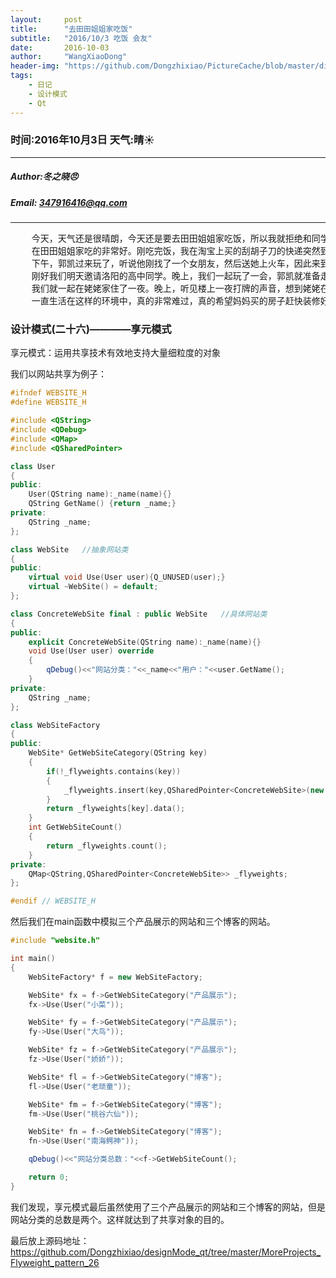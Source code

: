```yaml
---
layout:     post
title:      "去田田姐姐家吃饭"
subtitle:   "2016/10/3 吃饭 会友"
date:       2016-10-03
author:     "WangXiaoDong"
header-img: "https://github.com/Dongzhixiao/PictureCache/blob/master/diaryPic/20161003.jpg?raw=true"
tags:
    - 日记
    - 设计模式
    - Qt
---
```


### 时间:2016年10月3日 天气:晴:sunny:
-----
#####   Author:冬之晓:angry:
#####   Email: 347916416@qq.com
----------

<pre>
    今天，天气还是很晴朗，今天还是要去田田姐姐家吃饭，所以我就拒绝和同学邀约出门玩。
    在田田姐姐家吃的非常好。刚吃完饭，我在淘宝上买的刮胡子刀的快递突然到了，因此就急冲冲的赶回姥姥家取快递。
    下午，郭凯过来玩了，听说他刚找了一个女朋友，然后送她上火车，因此来到了市区里面。顺便来我家玩，
    刚好我们明天邀请洛阳的高中同学。晚上，我们一起玩了一会，郭凯就准备走，结果没有乘上公交车，
    我们就一起在姥姥家住了一夜。晚上，听见楼上一夜打牌的声音，想到姥姥在这里住了这么多年，
    一直生活在这样的环境中，真的非常难过，真的希望妈妈买的房子赶快装修好，让姥姥住进去！
</pre>

### 设计模式(二十六)————享元模式

享元模式：运用共享技术有效地支持大量细粒度的对象

我们以网站共享为例子：

```C++
#ifndef WEBSITE_H
#define WEBSITE_H

#include <QString>
#include <QDebug>
#include <QMap>
#include <QSharedPointer>

class User
{
public:
    User(QString name):_name(name){}
    QString GetName() {return _name;}
private:
    QString _name;
};

class WebSite   //抽象网站类
{
public:
    virtual void Use(User user){Q_UNUSED(user);}
    virtual ~WebSite() = default;
};

class ConcreteWebSite final : public WebSite   //具体网站类
{
public:
    explicit ConcreteWebSite(QString name):_name(name){}
    void Use(User user) override
    {
        qDebug()<<"网站分类："<<_name<<"用户："<<user.GetName();
    }
private:
    QString _name;
};

class WebSiteFactory
{
public:
    WebSite* GetWebSiteCategory(QString key)
    {
        if(!_flyweights.contains(key))
        {
            _flyweights.insert(key,QSharedPointer<ConcreteWebSite>(new ConcreteWebSite(key)));
        }
        return _flyweights[key].data();
    }
    int GetWebSiteCount()
    {
        return _flyweights.count();
    }
private:
    QMap<QString,QSharedPointer<ConcreteWebSite>> _flyweights;
};

#endif // WEBSITE_H
```

然后我们在main函数中模拟三个产品展示的网站和三个博客的网站。

```C++
#include "website.h"

int main()
{
    WebSiteFactory* f = new WebSiteFactory;

    WebSite* fx = f->GetWebSiteCategory("产品展示");
    fx->Use(User("小菜"));

    WebSite* fy = f->GetWebSiteCategory("产品展示");
    fy->Use(User("大鸟"));

    WebSite* fz = f->GetWebSiteCategory("产品展示");
    fz->Use(User("娇娇"));

    WebSite* fl = f->GetWebSiteCategory("博客");
    fl->Use(User("老顽童"));

    WebSite* fm = f->GetWebSiteCategory("博客");
    fm->Use(User("桃谷六仙"));

    WebSite* fn = f->GetWebSiteCategory("博客");
    fn->Use(User("南海鳄神"));

    qDebug()<<"网站分类总数："<<f->GetWebSiteCount();

    return 0;
}
```

我们发现，享元模式最后虽然使用了三个产品展示的网站和三个博客的网站，但是网站分类的总数是两个。这样就达到了共享对象的目的。

最后放上源码地址：https://github.com/Dongzhixiao/designMode_qt/tree/master/MoreProjects_Flyweight_pattern_26
